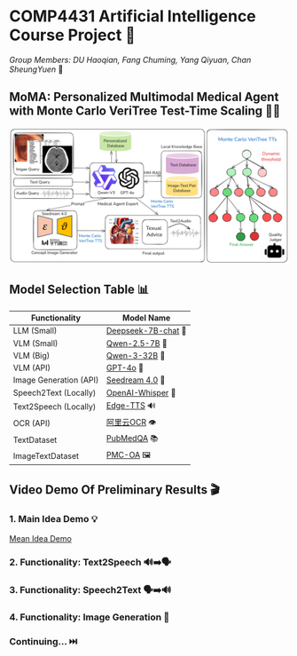 # COMP4431 Artificial Intelligence Course Project 🤖

*Group Members: DU Haoqian, Fang Chuming, Yang Qiyuan, Chan SheungYuen* 👥

## MoMA: Personalized Multimodal Medical Agent with Monte Carlo VeriTree Test-Time Scaling 🏥✨

![Workflow Diagram](https://github.com/DumanHaoqian/MoMA-Personalized-Multimodal-Medical-Agent-with-Monte-Carlo-VeriTree-Test-Time-Scaling/blob/main/assets/workflow2.png)

## Model Selection Table 📊

| Functionality           | Model Name                                                                                                                             |
|-------------------------|----------------------------------------------------------------------------------------------------------------------------------------|
| LLM (Small)             | [Deepseek-7B-chat](https://huggingface.co/deepseek-ai/deepseek-llm-7b-chat) 🤗                         |
| VLM (Small)             | [Qwen-2.5-7B](https://huggingface.co/Qwen/Qwen2.5-VL-7B-Instruct) 🤗                                                             |
| VLM (Big)               | [Qwen-3-32B](https://huggingface.co/Qwen/Qwen3-32B) 🤗                                                                              |
| VLM (API)               | [GPT-4o](https://oai.azure.com/resource/project/23098841d-6812/connections/23098-mf2dna94-swedencentral/deployments/gpt-4o?wsid=/subscriptions/bef59ca1-bf8f-45ec-896a-4acf6461f287/resourceGroups/rg-23098841d-6812/providers/Microsoft.CognitiveServices/accounts/23098841d-6812-resource/projects/23098841d-6812&tid=ec09e4d7-3d0f-4eff-9c1e-7ba8060c5417) 🤖 |
| Image Generation (API)  | [Seedream 4.0](https://www.volcengine.com/docs/85621/1820192) 🎨                                                                       |
| Speech2Text (Locally)   | [OpenAI-Whisper](https://github.com/openai/whisper) 🎤                                                                                |
| Text2Speech (Locally)   | [Edge-TTS](https://github.com/rany2/edge-tts?tab=readme-ov-file) 🔊                                                                     |
| OCR (API)               | [阿里云OCR](https://duguang.aliyun.com/?spm=5176.12127803.J_5253785160.4.4c495542UQMnua) 👁️                                              |
| TextDataset             | [PubMedQA](https://github.com/pubmedqa/pubmedqa) 📚                                                                                   |
| ImageTextDataset        | [PMC-OA](https://huggingface.co/datasets/axiong/pmc_oa/tree/main) 🖼️                                                                   |

## Video Demo Of Preliminary Results 🎬

### 1. Main Idea Demo 💡
[Mean Idea Demo](https://github.com/DumanHaoqian/MoMA-Personalized-Multimodal-Medical-Agent-with-Monte-Carlo-VeriTree-Test-Time-Scaling/blob/main/assets/dadongbei.mp4)
### 2. Functionality: Text2Speech 🔊➡️🗣️

### 3. Functionality: Speech2Text 🗣️➡️🔊

### 4. Functionality: Image Generation 🎨

### Continuing... ⏭️
